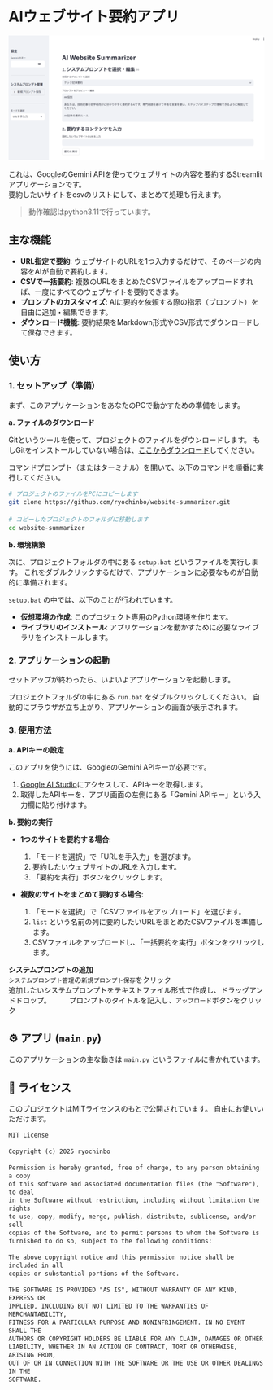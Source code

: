 # AIウェブサイト要約アプリ

![alt text](image/image.png)

これは、GoogleのGemini APIを使ってウェブサイトの内容を要約するStreamlitアプリケーションです。  
要約したいサイトをcsvのリストにして、まとめて処理も行えます。

> 動作確認はpython3.11で行っています。


## 主な機能

- **URL指定で要約**: ウェブサイトのURLを1つ入力するだけで、そのページの内容をAIが自動で要約します。
- **CSVで一括要約**: 複数のURLをまとめたCSVファイルをアップロードすれば、一度にすべてのウェブサイトを要約できます。
- **プロンプトのカスタマイズ**: AIに要約を依頼する際の指示（プロンプト）を自由に追加・編集できます。
- **ダウンロード機能**: 要約結果をMarkdown形式やCSV形式でダウンロードして保存できます。

## 使い方

### 1. セットアップ（準備）

まず、このアプリケーションをあなたのPCで動かすための準備をします。

**a. ファイルのダウンロード**

Gitというツールを使って、プロジェクトのファイルをダウンロードします。
もしGitをインストールしていない場合は、[ここからダウンロード](https://git-scm.com/downloads)してください。

コマンドプロンプト（またはターミナル）を開いて、以下のコマンドを順番に実行してください。

```bash
# プロジェクトのファイルをPCにコピーします
git clone https://github.com/ryochinbo/website-summarizer.git

# コピーしたプロジェクトのフォルダに移動します
cd website-summarizer
```

**b. 環境構築**

次に、プロジェクトフォルダの中にある `setup.bat` というファイルを実行します。
これをダブルクリックするだけで、アプリケーションに必要なものが自動的に準備されます。

`setup.bat` の中では、以下のことが行われています。

- **仮想環境の作成**: このプロジェクト専用のPython環境を作ります。
- **ライブラリのインストール**: アプリケーションを動かすために必要なライブラリをインストールします。

### 2. アプリケーションの起動

セットアップが終わったら、いよいよアプリケーションを起動します。

プロジェクトフォルダの中にある `run.bat` をダブルクリックしてください。
自動的にブラウザが立ち上がり、アプリケーションの画面が表示されます。


### 3. 使用方法

**a. APIキーの設定**

このアプリを使うには、GoogleのGemini APIキーが必要です。

1.  [Google AI Studio](https://aistudio.google.com/app/apikey)にアクセスして、APIキーを取得します。
2.  取得したAPIキーを、アプリ画面の左側にある「Gemini APIキー」という入力欄に貼り付けます。

**b. 要約の実行**

- **1つのサイトを要約する場合**:
  1.  「モードを選択」で「URLを手入力」を選びます。
  2.  要約したいウェブサイトのURLを入力します。
  3.  「要約を実行」ボタンをクリックします。

- **複数のサイトをまとめて要約する場合**:
  1.  「モードを選択」で「CSVファイルをアップロード」を選びます。
  2.  `list` という名前の列に要約したいURLをまとめたCSVファイルを準備します。
  3.  CSVファイルをアップロードし、「一括要約を実行」ボタンをクリックします。

**システムプロンプトの追加**  
`システムプロンプト管理`の`新規プロンプト保存`をクリック  
追加したいシステムプロンプトをテキストファイル形式で作成し、ドラッグアンドドロップ。  　　
プロンプトのタイトルを記入し、`アップロード`ボタンをクリック


## ⚙️ アプリ (`main.py`)

このアプリケーションの主な動きは `main.py` というファイルに書かれています。


## 📜 ライセンス

このプロジェクトはMITライセンスのもとで公開されています。
自由にお使いいただけます。

```
MIT License

Copyright (c) 2025 ryochinbo

Permission is hereby granted, free of charge, to any person obtaining a copy
of this software and associated documentation files (the "Software"), to deal
in the Software without restriction, including without limitation the rights
to use, copy, modify, merge, publish, distribute, sublicense, and/or sell
copies of the Software, and to permit persons to whom the Software is
furnished to do so, subject to the following conditions:

The above copyright notice and this permission notice shall be included in all
copies or substantial portions of the Software.

THE SOFTWARE IS PROVIDED "AS IS", WITHOUT WARRANTY OF ANY KIND, EXPRESS OR
IMPLIED, INCLUDING BUT NOT LIMITED TO THE WARRANTIES OF MERCHANTABILITY,
FITNESS FOR A PARTICULAR PURPOSE AND NONINFRINGEMENT. IN NO EVENT SHALL THE
AUTHORS OR COPYRIGHT HOLDERS BE LIABLE FOR ANY CLAIM, DAMAGES OR OTHER
LIABILITY, WHETHER IN AN ACTION OF CONTRACT, TORT OR OTHERWISE, ARISING FROM,
OUT OF OR IN CONNECTION WITH THE SOFTWARE OR THE USE OR OTHER DEALINGS IN THE
SOFTWARE.
```
